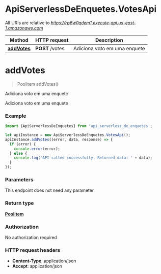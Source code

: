 # ApiServerlessDeEnquetes.VotesApi

All URIs are relative to *https://rp6w0qdem1.execute-api.us-east-1.amazonaws.com*

Method | HTTP request | Description
------------- | ------------- | -------------
[**addVotes**](VotesApi.md#addVotes) | **POST** /votes | Adiciona voto em uma enquete

<a name="addVotes"></a>
# **addVotes**
> PoolItem addVotes()

Adiciona voto em uma enquete

Adiciona voto em uma enquete

### Example
```javascript
import {ApiServerlessDeEnquetes} from 'api_serverless_de_enquetes';

let apiInstance = new ApiServerlessDeEnquetes.VotesApi();
apiInstance.addVotes((error, data, response) => {
  if (error) {
    console.error(error);
  } else {
    console.log('API called successfully. Returned data: ' + data);
  }
});
```

### Parameters
This endpoint does not need any parameter.

### Return type

[**PoolItem**](PoolItem.md)

### Authorization

No authorization required

### HTTP request headers

 - **Content-Type**: application/json
 - **Accept**: application/json

